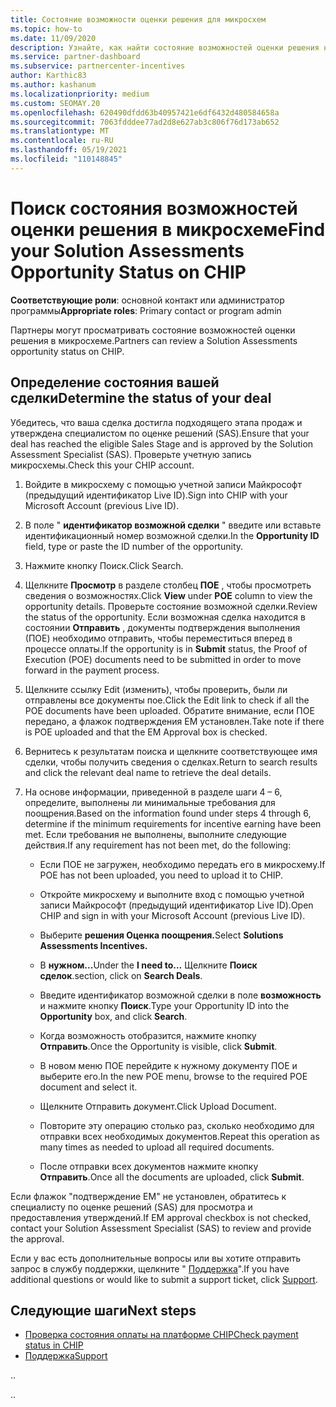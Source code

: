 ```yaml
---
title: Состояние возможности оценки решения для микросхем
ms.topic: how-to
ms.date: 11/09/2020
description: Узнайте, как найти состояние возможностей оценки решения на платформе "поощрения каналов" (микросхема).
ms.service: partner-dashboard
ms.subservice: partnercenter-incentives
author: Karthic83
ms.author: kashanum
ms.localizationpriority: medium
ms.custom: SEOMAY.20
ms.openlocfilehash: 620490dfdd63b40957421e6df6432d480584658a
ms.sourcegitcommit: 7063fdddee77ad2d8e627ab3c806f76d173ab652
ms.translationtype: MT
ms.contentlocale: ru-RU
ms.lasthandoff: 05/19/2021
ms.locfileid: "110148845"
---
```

# <a name="find-your-solution-assessments-opportunity-status-on-chip"></a><span data-ttu-id="0f367-103">Поиск состояния возможностей оценки решения в микросхеме</span><span class="sxs-lookup"><span data-stu-id="0f367-103">Find your Solution Assessments Opportunity Status on CHIP</span></span>

<span data-ttu-id="0f367-104">**Соответствующие роли**: основной контакт или администратор программы</span><span class="sxs-lookup"><span data-stu-id="0f367-104">**Appropriate roles**: Primary contact or program admin</span></span>

<span data-ttu-id="0f367-105">Партнеры могут просматривать состояние возможностей оценки решения в микросхеме.</span><span class="sxs-lookup"><span data-stu-id="0f367-105">Partners can review a Solution Assessments opportunity status on CHIP.</span></span>

## <a name="determine-the-status-of-your-deal"></a><span data-ttu-id="0f367-106">Определение состояния вашей сделки</span><span class="sxs-lookup"><span data-stu-id="0f367-106">Determine the status of your deal</span></span>

<span data-ttu-id="0f367-107">Убедитесь, что ваша сделка достигла подходящего этапа продаж и утверждена специалистом по оценке решений (SAS).</span><span class="sxs-lookup"><span data-stu-id="0f367-107">Ensure that your deal has reached the eligible Sales Stage and is approved by the Solution Assessment Specialist (SAS).</span></span> <span data-ttu-id="0f367-108">Проверьте учетную запись микросхемы.</span><span class="sxs-lookup"><span data-stu-id="0f367-108">Check this your CHIP account.</span></span>

1. <span data-ttu-id="0f367-109">Войдите в микросхему с помощью учетной записи Майкрософт (предыдущий идентификатор Live ID).</span><span class="sxs-lookup"><span data-stu-id="0f367-109">Sign into CHIP with your Microsoft Account (previous Live ID).</span></span>
1. <span data-ttu-id="0f367-110">В поле " **идентификатор возможной сделки** " введите или вставьте идентификационный номер возможной сделки.</span><span class="sxs-lookup"><span data-stu-id="0f367-110">In the **Opportunity ID** field, type or paste the ID number of the opportunity.</span></span>
3. <span data-ttu-id="0f367-111">Нажмите кнопку Поиск.</span><span class="sxs-lookup"><span data-stu-id="0f367-111">Click Search.</span></span>

1. <span data-ttu-id="0f367-112">Щелкните **Просмотр** в разделе столбец **ПОЕ** , чтобы просмотреть сведения о возможностях.</span><span class="sxs-lookup"><span data-stu-id="0f367-112">Click **View** under **POE** column to view the opportunity details.</span></span> <span data-ttu-id="0f367-113">Проверьте состояние возможной сделки.</span><span class="sxs-lookup"><span data-stu-id="0f367-113">Review the status of the opportunity.</span></span> <span data-ttu-id="0f367-114">Если возможная сделка находится в состоянии **Отправить** , документы подтверждения выполнения (ПОЕ) необходимо отправить, чтобы переместиться вперед в процессе оплаты.</span><span class="sxs-lookup"><span data-stu-id="0f367-114">If the opportunity is in **Submit** status, the Proof of Execution (POE) documents need to be submitted in order to move forward in the payment process.</span></span>
 
1. <span data-ttu-id="0f367-115">Щелкните ссылку Edit (изменить), чтобы проверить, были ли отправлены все документы пое.</span><span class="sxs-lookup"><span data-stu-id="0f367-115">Click the Edit link to check if all the POE documents have been uploaded.</span></span> <span data-ttu-id="0f367-116">Обратите внимание, если ПОЕ передано, а флажок подтверждения EM установлен.</span><span class="sxs-lookup"><span data-stu-id="0f367-116">Take note if there is POE uploaded and that the EM Approval box is checked.</span></span>
 
1. <span data-ttu-id="0f367-117">Вернитесь к результатам поиска и щелкните соответствующее имя сделки, чтобы получить сведения о сделках.</span><span class="sxs-lookup"><span data-stu-id="0f367-117">Return to search results and click the relevant deal name to retrieve the deal details.</span></span> 

1. <span data-ttu-id="0f367-118">На основе информации, приведенной в разделе шаги 4 – 6, определите, выполнены ли минимальные требования для поощрения.</span><span class="sxs-lookup"><span data-stu-id="0f367-118">Based on the information found under steps 4 through 6, determine if the minimum requirements for incentive earning have been met.</span></span> <span data-ttu-id="0f367-119">Если требования не выполнены, выполните следующие действия.</span><span class="sxs-lookup"><span data-stu-id="0f367-119">If any requirement has not been met, do the following:</span></span>
 
     - <span data-ttu-id="0f367-120">Если ПОЕ не загружен, необходимо передать его в микросхему.</span><span class="sxs-lookup"><span data-stu-id="0f367-120">If POE has not been uploaded, you need to upload it to CHIP.</span></span>
 
     - <span data-ttu-id="0f367-121">Откройте микросхему и выполните вход с помощью учетной записи Майкрософт (предыдущий идентификатор Live ID).</span><span class="sxs-lookup"><span data-stu-id="0f367-121">Open CHIP and sign in with your Microsoft Account (previous Live ID).</span></span>
 
     - <span data-ttu-id="0f367-122">Выберите **решения Оценка поощрения.**</span><span class="sxs-lookup"><span data-stu-id="0f367-122">Select **Solutions Assessments Incentives.**</span></span>

     - <span data-ttu-id="0f367-123">В **нужном...**</span><span class="sxs-lookup"><span data-stu-id="0f367-123">Under the **I need to…**</span></span> <span data-ttu-id="0f367-124">Щелкните **Поиск сделок**.</span><span class="sxs-lookup"><span data-stu-id="0f367-124">section, click on **Search Deals**.</span></span>

     - <span data-ttu-id="0f367-125">Введите идентификатор возможной сделки в поле **возможность** и нажмите кнопку **Поиск**.</span><span class="sxs-lookup"><span data-stu-id="0f367-125">Type your Opportunity ID into the **Opportunity** box, and click **Search**.</span></span>

     - <span data-ttu-id="0f367-126">Когда возможность отобразится, нажмите кнопку **Отправить**.</span><span class="sxs-lookup"><span data-stu-id="0f367-126">Once the Opportunity is visible, click **Submit**.</span></span>
  
     - <span data-ttu-id="0f367-127">В новом меню ПОЕ перейдите к нужному документу ПОЕ и выберите его.</span><span class="sxs-lookup"><span data-stu-id="0f367-127">In the new POE menu, browse to the required POE document and select it.</span></span>

     - <span data-ttu-id="0f367-128">Щелкните Отправить документ.</span><span class="sxs-lookup"><span data-stu-id="0f367-128">Click Upload Document.</span></span>

     - <span data-ttu-id="0f367-129">Повторите эту операцию столько раз, сколько необходимо для отправки всех необходимых документов.</span><span class="sxs-lookup"><span data-stu-id="0f367-129">Repeat this operation as many times as needed to upload all required documents.</span></span>

     - <span data-ttu-id="0f367-130">После отправки всех документов нажмите кнопку **Отправить**.</span><span class="sxs-lookup"><span data-stu-id="0f367-130">Once all the documents are uploaded, click **Submit**.</span></span>

<span data-ttu-id="0f367-131">Если флажок "подтверждение EM" не установлен, обратитесь к специалисту по оценке решений (SAS) для просмотра и предоставления утверждений.</span><span class="sxs-lookup"><span data-stu-id="0f367-131">If EM approval checkbox is not checked, contact your Solution Assessment Specialist (SAS) to review and provide the approval.</span></span>
 
<span data-ttu-id="0f367-132">Если у вас есть дополнительные вопросы или вы хотите отправить запрос в службу поддержки, щелкните " [Поддержка](report-problems-with-partner-center.md)".</span><span class="sxs-lookup"><span data-stu-id="0f367-132">If you have additional questions or would like to submit a support ticket, click [Support](report-problems-with-partner-center.md).</span></span>

## <a name="next-steps"></a><span data-ttu-id="0f367-133">Следующие шаги</span><span class="sxs-lookup"><span data-stu-id="0f367-133">Next steps</span></span>

- [<span data-ttu-id="0f367-134">Проверка состояния оплаты на платформе CHIP</span><span class="sxs-lookup"><span data-stu-id="0f367-134">Check payment status in CHIP</span></span>](chip-payment-status.md)
- [<span data-ttu-id="0f367-135">Поддержка</span><span class="sxs-lookup"><span data-stu-id="0f367-135">Support</span></span>](report-problems-with-partner-center.md)

<span data-ttu-id="0f367-136">.</span><span class="sxs-lookup"><span data-stu-id="0f367-136">.</span></span>




<span data-ttu-id="0f367-137">.</span><span class="sxs-lookup"><span data-stu-id="0f367-137">.</span></span>





